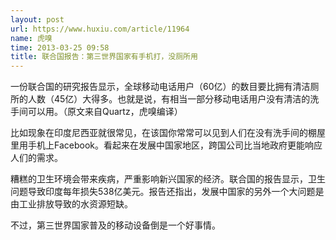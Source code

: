 ```yaml
---
layout: post
url: https://www.huxiu.com/article/11964
name: 虎嗅
time: 2013-03-25 09:58
title: 联合国报告：第三世界国家有手机打，没厕所用
---
```

一份联合国的研究报告显示，全球移动电话用户（60亿）的数目要比拥有清洁厕所的人数（45亿）大得多。也就是说，有相当一部分移动电话用户没有清洁的洗手间可以用。（原文来自Quartz，虎嗅编译）

比如现象在印度尼西亚就很常见，在该国你常常可以见到人们在没有洗手间的棚屋里用手机上Facebook。看起来在发展中国家地区，跨国公司比当地政府更能响应人们的需求。

糟糕的卫生环境会带来疾病，严重影响新兴国家的经济。联合国的报告显示，卫生问题导致印度每年损失538亿美元。报告还指出，发展中国家的另外一个大问题是由工业排放导致的水资源短缺。

不过，第三世界国家普及的移动设备倒是一个好事情。


